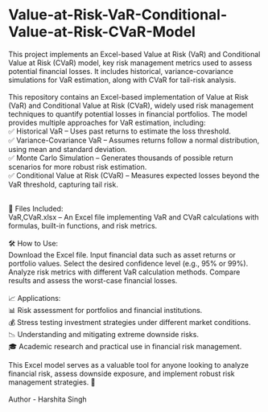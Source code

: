 # Value-at-Risk-VaR-Conditional-Value-at-Risk-CVaR-Model
This project implements an Excel-based Value at Risk (VaR) and Conditional Value at Risk (CVaR) model, key risk management metrics used to assess potential financial losses. It includes historical, variance-covariance simulations for VaR estimation, along with CVaR for tail-risk analysis.
<br>
<br>
This repository contains an Excel-based implementation of Value at Risk (VaR) and Conditional Value at Risk (CVaR), widely used risk management techniques to quantify potential losses in financial portfolios. The model provides multiple approaches for VaR estimation, including:
<br>
✅ Historical VaR – Uses past returns to estimate the loss threshold.
<br>
✅ Variance-Covariance VaR – Assumes returns follow a normal distribution, using mean and standard deviation.
<br>
✅ Monte Carlo Simulation – Generates thousands of possible return scenarios for more robust risk estimation.
<br>
✅ Conditional Value at Risk (CVaR) – Measures expected losses beyond the VaR threshold, capturing tail risk.
<br>
<br>

📂 Files Included:
<br>
VaR,CVaR.xlsx – An Excel file implementing VaR and CVaR calculations with formulas, built-in functions, and risk metrics.
<br>
<br>
🛠 How to Use:
<br>
Download the Excel file.
Input financial data such as asset returns or portfolio values.
Select the desired confidence level (e.g., 95% or 99%).
Analyze risk metrics with different VaR calculation methods.
Compare results and assess the worst-case financial losses.
<br>
<br>
📈 Applications:
<br>
📊 Risk assessment for portfolios and financial institutions.
<br>
💰 Stress testing investment strategies under different market conditions.
<br>
📉 Understanding and mitigating extreme downside risks.
<br>
🎓 Academic research and practical use in financial risk management.
<br>

This Excel model serves as a valuable tool for anyone looking to analyze financial risk, assess downside exposure, and implement robust risk management strategies. 🚀
<br>
<br>
Author - Harshita Singh
